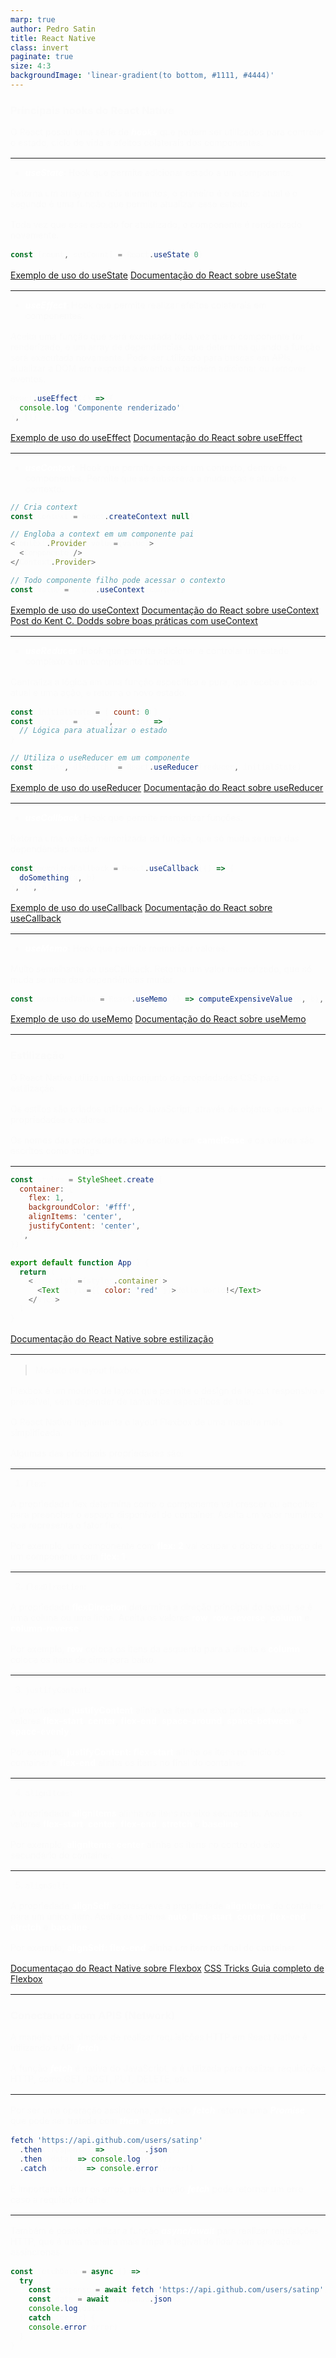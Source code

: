 ```yaml
---
marp: true
author: Pedro Satin
title: React Native
class: invert
paginate: true
size: 4:3
backgroundImage: 'linear-gradient(to bottom, #1111, #4444)'
---
```


<style> 
  * {
    color: rgb(250, 250, 250, 0.85);
  }

  section {
    width: 960px;
    height: 720px;
    margin: 0 auto;
  }

  h1 {
    margin-bottom: 0;
    text-decoration: underline;
    color: #fff;
    text-align: center;
  }

  strong {
    color: rgb(255, 255, 255, 1);
  }

  strong > em {
    color: rgb(255, 255, 255, 1);
  }

  p {
    margin: 1rem 0;
  }
</style>

### Principais hooks do React Native

O React possui uma série de **_hooks_** que podem ser utilizados para controlar o estado, ciclo de vida e efeitos colaterais dos componentes.

<!-- _footer: pedro.mateus@unicesumar.edu.br -->

---

- **_useState_**: Hook que permite adicionar estado a um componente.

Retorna um array com dois elementos, o primeiro é o estado atual e o segundo é uma função que permite atualizar esse estado.

Toda vez que esse estado for atualizado, o componente é renderizado novamente.

```javascript
const [count, setCount] = React.useState(0)
```

[Exemplo de uso do useState](https://snack.expo.dev/@satinp/exemplo-usestate)
[Documentação do React sobre useState](https://react.dev/reference/react/useState)

---

- **_useEffect_**: Hook que permite realizar efeitos colaterais em componentes.

Aceita uma função que será executada toda vez que o componente for renderizado, e um array de dependências, que determina quando a função será executada novamente. Pode ser utilizado para buscas em APIs, atualizar a DOM em resposta a eventos e também adicionar ou remover eventos.

```javascript
React.useEffect(() => {
  console.log('Componente renderizado')
}, [])
```

[Exemplo de uso do useEffect](https://snack.expo.dev/@satinp/exemplo-useeffect)
[Documentação do React sobre useEffect](https://react.dev/reference/react/useEffect)

---

- **_useContext_**: Hook que permite acessar um contexto, dentro de componentes. Permite que se subscreva a mudanças e atualize o contexto.

```javascript
// Cria context
const Context = React.createContext(null)

// Engloba a context em um componente pai
<Context.Provider value={value}>
  <Componente />
</Context.Provider>

// Todo componente filho pode acessar o contexto
const value = React.useContext(Context)
```

[Exemplo de uso do useContext](https://snack.expo.dev/@satinp/exemplo-usecontext)
[Documentação do React sobre useContext](https://react.dev/reference/react/useContext)
[Post do Kent C. Dodds sobre boas práticas com useContext](https://kentcdodds.com/blog/how-to-use-react-context-effectively)

---

- **_useReducer_**: Hook que permite adicionar e controlar um estado complexo a um componente funcional.

Centraliza a lógica em uma função específica e pura, que recebe o estado atual e uma ação, e retorna o novo estado.

```javascript
const initialState = { count: 0 }
const reducer = (state, action) => {
  // Lógica para atualizar o estado
}

// Utiliza o useReducer em um componente
const [state, dispatch] = React.useReducer(reducer, initialState)
```

[Exemplo de uso do useReducer](https://snack.expo.dev/@satinp/exemplo-usereducer)
[Documentação do React sobre useReducer](https://react.dev/reference/react/useReducer)

---

- **_useCallback_**: Hook que permite memorizar funções.

Retorna uma versão memorizada da função, que só muda se uma das dependências mudar.

```javascript
const memoizedCallback = React.useCallback(() => {
  doSomething(a, b)
}, [a, b])
```

[Exemplo de uso do useCallback](https://snack.expo.dev/@satinp/exemplo-usecallback)
[Documentação do React sobre useCallback](https://react.dev/reference/react/useCallback)

---

- **_useMemo_**: Hook que permite memorizar valores.

Muito semelhante ao useCallback. Retorna um valor memorizado, que só muda se uma das dependências mudar.

```javascript
const memoizedValue = React.useMemo(() => computeExpensiveValue(a, b), [a, b])
```

[Exemplo de uso do useMemo](https://snack.expo.dev/@satinp/exemplo-usememo)
[Documentação do React sobre useMemo](https://react.dev/reference/react/useMemo)

---

### Estilização

O React Native utiliza um subconjunto de propriedades CSS para estilização.

Os estilos são criados utilizando JavaScript, através de objetos que contém propriedades e valores.

Os nomes das propriedades são escritos em **camelCase** e os valores são escritos como strings.

---

```javascript
const styles = StyleSheet.create({
  container: {
    flex: 1,
    backgroundColor: '#fff',
    alignItems: 'center',
    justifyContent: 'center',
  },
})

export default function App() {
  return (
    <View style={styles.container}>
      <Text style={{ color: 'red' }}>Hello World!</Text>
    </View>
  )
}
```

[Documentação do React Native sobre estilização](https://reactnative.dev/docs/next/style)

---

> Modelo de layout flexbox

Flexbox é um modelo de layout que permite o design de layout responsivo e previsível, sem depender de tamanhos específicos de tela.

O React Native implementa o layout Flexbox de uma maneira mais simplificada.

Algumas das principais propriedades são:

---

1. `flex`:

A propriedade flex determina como o componente vai crescer ou encolher para preencher o espaço disponível do container. Aceita um valor numérico que representa o fator flex.

Por exemplo, um componente com **flex: 2** vai ocupar o dobro do espaço de um componente com **flex: 1**.

---

2. `flexDirection`:

A propriedade **flexDirection** determina a direção principal do layout, se é uma coluna ou uma linha. Aceita os valores **row**, **row-reverse**, **column** e **column-reverse**.

Por exemplo, **row** coloca os itens da esquerda para a direita e **column** coloca os itens de cima para baixo.

---

3. `justifyContent`:

A propriedade **justifyContent** alinha os itens no eixo principal. Aceita os valores **flex-start**, **center**, **flex-end**, **space-around**, **space-between** e **space-evenly**.

Por exemplo, **justifyContent: flex-start** alinha os itens no início do container e **flex-end** alinha os itens no final do container.

---

4. `alignItems`:

A propriedade **alignItems** alinha os itens no eixo secundário. Aceita os valores **flex-start**, **center**, **flex-end**, **stretch** e **baseline**.

Por exemplo, **alignItems: center** alinha os itens no contro do eixo secundário do container.

---

5. `alignSelf`:

A propriedade **alignSelf** sobrescreve a propriedade **alignItems** do container para um único item. Aceita os valores **auto**, **flex-start**, **center**, **flex-end**, **stretch** e **baseline**.

Por exemplo, **alignSelf: flex-end** alinha um item no final do container.

[Documentaçao do React Native sobre Flexbox](https://reactnative.dev/docs/flexbox)
[CSS Tricks Guia completo de Flexbox](https://css-tricks.com/snippets/css/a-guide-to-flexbox/)

---

### Conectando com APIS (Network)

A maneira mais simples de realizar requisições HTTP em React Native é utilizando a API **_fetch_**.

A função **_fetch_** é nativa do JavaScript, e é utilizada para realizar requisições HTTP, como GET, POST, PUT, DELETE, etc.

---

Por ser uma operação assíncrona, a função **_fetch_** retorna uma **_Promise_**, que pode ser tratada com **_then_** e **_catch_**.

```javascript
fetch('https://api.github.com/users/satinp')
  .then((response) => response.json())
  .then((data) => console.log(data))
  .catch((error) => console.error(error))
```

É importante tratar os erros, pois a função **_fetch_** pode retornar um erro caso a requisição falhe.

---

Também é possível utilizar a função **_async/await_** para realizar requisições HTTP, que é uma maneira mais limpa e legível de lidar com operações assíncronas.

```javascript
const fetchData = async () => {
  try {
    const response = await fetch('https://api.github.com/users/satinp')
    const data = await response.json()
    console.log(data)
  } catch (error) {
    console.error(error)
  }
}
```

<!-- _footer: pedro.mateus@unicesumar.edu.br -->
